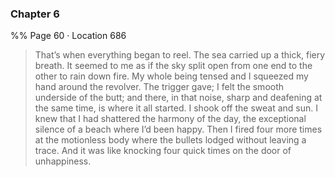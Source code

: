 ### Chapter 6
%% Page 60 · Location 686
> That’s when everything began to reel. The sea carried up a thick, fiery breath. It seemed to me as if the sky split open from one end to the other to rain down fire. My whole being tensed and I squeezed my hand around the revolver. The trigger gave; I felt the smooth underside of the butt; and there, in that noise, sharp and deafening at the same time, is where it all started. I shook off the sweat and sun. I knew that I had shattered the harmony of the day, the exceptional silence of a beach where I’d been happy. Then I fired four more times at the motionless body where the bullets lodged without leaving a trace. And it was like knocking four quick times on the door of unhappiness. 
